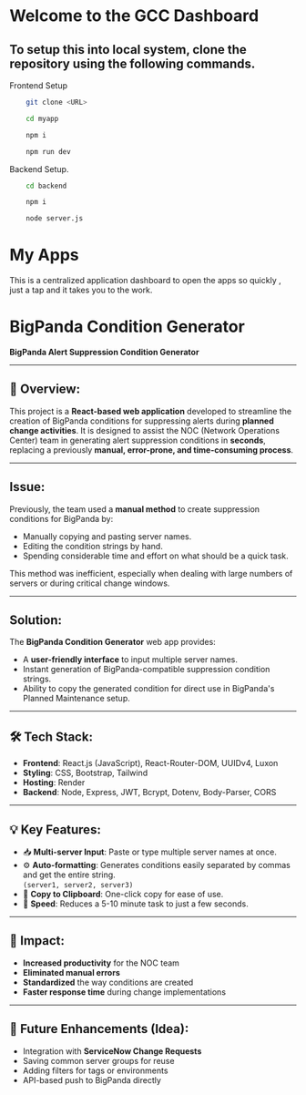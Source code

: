 # Welcome to the GCC Dashboard

## To setup this into local system, clone the repository using the following commands.

Frontend Setup

```bash
    git clone <URL>
```
```bash
    cd myapp

```
```bash
    npm i
```

```bash
    npm run dev

```

Backend Setup.

```bash
    cd backend

```
```bash
    npm i

```
```bash
    node server.js

```


# My Apps

This is a centralized application dashboard to open the apps so quickly , just a tap and it takes you to the work.

# BigPanda Condition Generator

**BigPanda Alert Suppression Condition Generator**

---

## 📌 Overview:

This project is a **React-based web application** developed to streamline the creation of BigPanda conditions for suppressing alerts during **planned change activities**. It is designed to assist the NOC (Network Operations Center) team in generating alert suppression conditions in **seconds**, replacing a previously **manual, error-prone, and time-consuming process**.

---

## Issue:

Previously, the team used a **manual method** to create suppression conditions for BigPanda by:

- Manually copying and pasting server names.
- Editing the condition strings by hand.
- Spending considerable time and effort on what should be a quick task.

This method was inefficient, especially when dealing with large numbers of servers or during critical change windows.

---

## Solution:

The **BigPanda Condition Generator** web app provides:

- A **user-friendly interface** to input multiple server names.
- Instant generation of BigPanda-compatible suppression condition strings.
- Ability to copy the generated condition for direct use in BigPanda's Planned Maintenance setup.

---

## 🛠️ Tech Stack:

- **Frontend**: React.js (JavaScript), React-Router-DOM, UUIDv4, Luxon
- **Styling**: CSS, Bootstrap, Tailwind
- **Hosting**: Render
- **Backend**: Node, Express, JWT, Bcrypt, Dotenv, Body-Parser, CORS

---

## 💡 Key Features:

- 📥 **Multi-server Input**: Paste or type multiple server names at once.
- ⚙️ **Auto-formatting**: Generates conditions easily separated by commas and get the entire string.  
  `(server1, server2, server3)`
- 🔁 **Copy to Clipboard**: One-click copy for ease of use.
- 🚀 **Speed**: Reduces a 5-10 minute task to just a few seconds.

---

## 👥 Impact:

- **Increased productivity** for the NOC team
- **Eliminated manual errors**
- **Standardized** the way conditions are created
- **Faster response time** during change implementations

---

## 🚀 Future Enhancements (Idea):

- Integration with **ServiceNow Change Requests**
- Saving common server groups for reuse
- Adding filters for tags or environments
- API-based push to BigPanda directly
